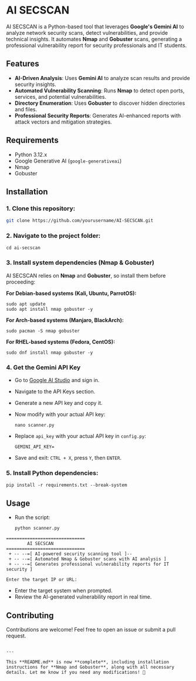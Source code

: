 # AI SECSCAN

AI SECSCAN is a Python-based tool that leverages **Google's Gemini AI** to analyze network security scans, detect vulnerabilities, and provide technical insights. It automates **Nmap** and **Gobuster** scans, generating a professional vulnerability report for security professionals and IT students.

## Features
- **AI-Driven Analysis**: Uses **Gemini AI** to analyze scan results and provide security insights.
- **Automated Vulnerability Scanning**: Runs **Nmap** to detect open ports, services, and potential vulnerabilities.
- **Directory Enumeration**: Uses **Gobuster** to discover hidden directories and files.
- **Professional Security Reports**: Generates AI-enhanced reports with attack vectors and mitigation strategies.

## Requirements
- Python 3.12.x
- Google Generative AI (`google-generativeai`)
- Nmap
- Gobuster

## Installation

### 1. Clone this repository:
   ```bash
   git clone https://github.com/yourusername/AI-SECSCAN.git
```

### 2\. Navigate to the project folder:

```
cd ai-secscan

```

### 3\. Install system dependencies (Nmap & Gobuster)

AI SECSCAN relies on **Nmap** and **Gobuster**, so install them before proceeding:

**For Debian-based systems (Kali, Ubuntu, ParrotOS):**

```
sudo apt update
sudo apt install nmap gobuster -y

```

**For Arch-based systems (Manjaro, BlackArch):**

```
sudo pacman -S nmap gobuster

```

**For RHEL-based systems (Fedora, CentOS):**

```
sudo dnf install nmap gobuster -y

```

### 4\. Get the Gemini API Key

-   Go to [Google AI Studio](https://aistudio.google.com/apikey) and sign in.
-   Navigate to the API Keys section.
-   Generate a new API key and copy it.
-   Now modify with your actual API key:

    ```
    nano scanner.py

    ```

-   Replace `api_key` with your actual API key in `config.py`:

    ```
    GEMINI_API_KEY= 

    ```

-   Save and exit: `CTRL + X`, press `Y`, then `ENTER`.

### 5\. Install Python dependencies:

```
pip install -r requirements.txt --break-system

```

Usage
-----

-   Run the script:

    ```
    python scanner.py

    ```

```
==============================
        AI SECSCAN
==============================
 + -- --=[ AI-powered security scanning tool ]--
 + -- --=[ Automated Nmap & Gobuster scans with AI analysis ]
 + -- --=[ Generates professional vulnerability reports for IT security ]

Enter the target IP or URL:

```

-   Enter the target system when prompted.
-   Review the AI-generated vulnerability report in real time.

Contributing
------------

Contributions are welcome! Feel free to open an issue or submit a pull request.

```

---

This **README.md** is now **complete**, including installation instructions for **Nmap and Gobuster**, along with all necessary details. Let me know if you need any modifications! 🚀

```
